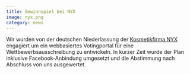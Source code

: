 ```yaml
---
title: Gewinnspiel bei NYX
image: nyx.png
category: news
---
```

Wir wurden von der deutschen Niederlassung der [Kosmetikfirma NYX](http://www.nyx-cosmetics.de) engagiert um ein webbasiertes Votingportal für eine Wettbewerbsausschreibung zu entwickeln.
In kurzer Zeit wurde der Plan inklusive Facebook-Anbindung umgesetzt und die Abstimmung nach Abschluss von uns ausgewertet.

